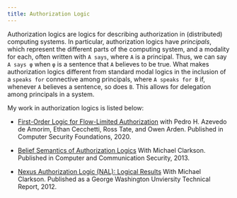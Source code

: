 ```yaml
---
title: Authorization Logic
---
```


Authorization logics are logics for describing authorization in (distributed) computing systems.
In particular, authorization logics have *principals*, which represent the different parts of the computing system,
and a modality for each, often written with `A says`, where `A` is a principal.
Thus, we can say `A says φ` when `φ` is a sentence that `A` believes to be true.
What makes authorization logics different from standard modal logics in the inclusion of a `speaks for` connective
among principals, where `A speaks for B` if, whenever `A` believes a sentence, so does `B`.
This allows for delegation among principals in a system.

My work in authorization logics is listed below:

- [First-Order Logic for Flow-Limited Authorization](/pubs/first_order_logic_for_flow_limited_authorization.html)
with Pedro H. Azevedo de Amorim, Ethan Cecchetti, Ross Tate, and Owen Arden.
Published in Computer Security Foundations, 2020.

- [Belief Semantics of Authorization Logics](/pubs/belief_semantics_authorization_logics.html)
With Michael Clarkson.
Published in Computer and Communication Security, 2013.

- [Nexus Authorization Logic (NAL): Logical Results](/pubs/nal_logical_results.html)
With Michael Clarkson.
Published as a George Washington Unviersity Technical Report, 2012.

